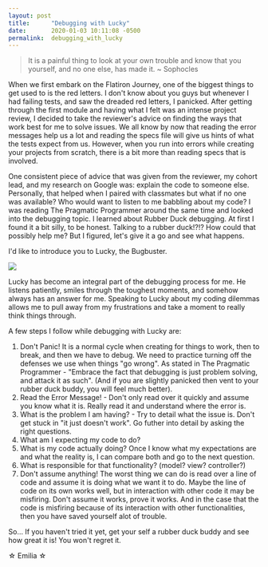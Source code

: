 ```yaml
---
layout: post
title:      "Debugging with Lucky"
date:       2020-01-03 10:11:08 -0500
permalink:  debugging_with_lucky
---
```



> It is a painful thing to look at your own trouble and know that you yourself, and no one else, has made it. 
> ~ Sophocles


When we first embark on the Flatiron Journey, one of the biggest things to get used to is the red letters.  I don't know about you guys but whenever I had failing tests, and saw the dreaded red letters, I panicked.  After getting through the first module and having what I felt was an intense project review, I decided to take the reviewer's advice on finding the ways that work best for me to solve issues.  We all know by now that reading the error messages help us a lot and reading the specs file will give us hints of what the tests expect from us.  However, when you run into errors while creating your projects from scratch, there is a bit more than reading specs that is involved.

One consistent piece of advice that was given from the reviewer, my cohort lead, and my research on Google was: explain the code to someone else.  Personally, that helped when I paired with classmates but what if no one was available? Who would want to listen to me babbling about my code?  I was reading The Pragmatic Programmer around the same time and looked into the debugging topic.  I learned about Rubber Duck debugging.  At first I found it a bit silly, to be honest.  Talking to a rubber duck!?!? How could that possibly help me? But I figured, let's give it a go and see what happens.

I'd like to introduce you to Lucky, the Bugbuster.

![](https://i.ebayimg.com/images/g/TZMAAOSwiMFbZOEl/s-l300.jpg)

Lucky has become an integral part of the debugging process for me.  He listens patiently, smiles through the toughest moments, and somehow always has an answer for me. Speaking to Lucky about my coding dilemmas allows me to pull away from my frustrations and take a moment to really think things through.

A few steps I follow while debugging with Lucky are:
1. Don't Panic! It is a normal cycle when creating for things to work, then to break, and then we have to debug. We need to practice turning off the defenses we use when things "go wrong".  As stated in The Pragmatic Programmer - "Embrace the fact that debugging is just problem solving, and attack it as such". (And if you are slightly panicked then vent to your rubber duck buddy, you will feel much better).
2. Read the Error Message! - Don't only read over it quickly and assume you know what it is. Really read it and understand where the error is.
2. What is the problem I am having? - Try to detail what the issue is.  Don't get stuck in "it just doesn't work". Go futher into detail by asking the right questions.
3. What am I expecting my code to do?
4. What is my code actually doing? Once I know what my expectations are and what the reality is, I can compare both and go to the next question.
5. What is responsible for that functionality? (model? view? controller?)
6. Don't assume anything! The worst thing we can do is read over a line of code and assume it is doing what we want it to do.  Maybe the line of code on its own works well, but in interaction with other code it may be misfiring.  Don't assume it works, prove it works. And in the case that the code is misfiring because of its interaction with other functionalities, then you have saved yourself alot of trouble.



So... If you haven't tried it yet, get your self a rubber duck buddy and see how great it is!  You won't regret it. 


☆ Emilia ☆
